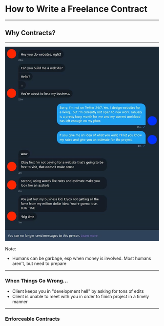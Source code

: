 # How to Write a Freelance Contract

---

## Why Contracts?

---

![Garbage people](/assets/IMG_1641.PNG)


Note:

- Humans can be garbage, esp when money is involved. Most humans aren't, but
  need to prepare

---

### When Things Go Wrong...

- Client keeps you in "development hell" by asking for tons of edits
- Client is unable to meet with you in order to finish project in a timely
  manner

---

### Enforceable Contracts
